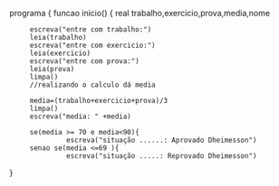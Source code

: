 programa {
  funcao inicio() 
  {
         real trabalho,exercicio,prova,media,nome


         escreva("entre com trabalho:")
         leia(trabalho) 
         escreva("entre com exercicio:")
         leia(exercicio)
         escreva("entre com prova:")
         leia(prova)
         limpa()
         //realizando o calculo dá media

         media=(trabalho+exercicio+prova)/3
         limpa()
         escreva("media: " +media)

         se(media >= 70 e media<90){
                  escreva("situação ......: Aprovado Dheimesson")
         senao se(media <=69 ){
                  escreva("situação .....: Reprovado Dheimesson")        
  }
